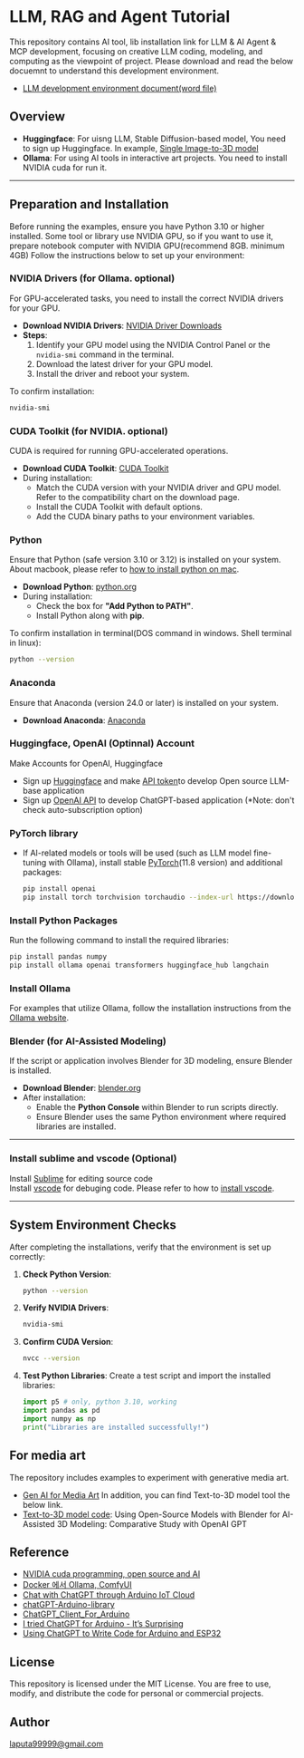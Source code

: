 # LLM, RAG and Agent Tutorial
This repository contains AI tool, lib installation link for LLM & AI Agent & MCP development, focusing on creative LLM coding, modeling, and computing as the viewpoint of project. 
Please download and read the below docuemnt to understand this development environment. 
- [LLM development environment document(word file)](https://github.com/mac999/LLM-RAG-Agent-Tutorial/blob/main/1-1.prepare/dev-env.docx)

## Overview
- **Huggingface**: For uisng LLM, Stable Diffusion-based model, You need to sign up Huggingface. In example, [Single Image-to-3D model](https://huggingface.co/spaces/stabilityai/stable-point-aware-3d)
- **Ollama**: For using AI tools in interactive art projects. You need to install NVIDIA cuda for run it.

---

## Preparation and Installation

Before running the examples, ensure you have Python 3.10 or higher installed. Some tool or library use NVIDIA GPU, so if you want to use it, prepare notebook computer with NVIDIA GPU(recommend 8GB. minimum 4GB)
Follow the instructions below to set up your environment:

### NVIDIA Drivers (for Ollama. optional)
For GPU-accelerated tasks, you need to install the correct NVIDIA drivers for your GPU.

- **Download NVIDIA Drivers**: [NVIDIA Driver Downloads](https://www.nvidia.com/Download/index.aspx)
- **Steps**:
  1. Identify your GPU model using the NVIDIA Control Panel or the `nvidia-smi` command in the terminal.
  2. Download the latest driver for your GPU model.
  3. Install the driver and reboot your system.

To confirm installation:
```bash
nvidia-smi
```

### CUDA Toolkit (for NVIDIA. optional)
CUDA is required for running GPU-accelerated operations.

- **Download CUDA Toolkit**: [CUDA Toolkit](https://developer.nvidia.com/cuda-downloads)
- During installation:
  - Match the CUDA version with your NVIDIA driver and GPU model. Refer to the compatibility chart on the download page.
  - Install the CUDA Toolkit with default options.
  - Add the CUDA binary paths to your environment variables.

### Python
Ensure that Python (safe version 3.10 or 3.12) is installed on your system. About macbook, please refer to [how to install python on mac](https://www.youtube.com/watch?v=u4xUUBTER4I).

- **Download Python**: [python.org](https://www.python.org/)
- During installation:
  - Check the box for **"Add Python to PATH"**.
  - Install Python along with **pip**.

To confirm installation in terminal(DOS command in windows. Shell terminal in linux):
```bash
python --version
```

### Anaconda
Ensure that Anaconda (version 24.0 or later) is installed on your system.

- **Download Anaconda**: [Anaconda](https://docs.anaconda.com/anaconda/install/)

### Huggingface, OpenAI (Optinnal) Account 
Make Accounts for OpenAI, Huggingface
- Sign up [Huggingface](https://huggingface.co/) and make [API token](https://huggingface.co/settings/tokens)to develop Open source LLM-base application
- Sign up [OpenAI API](https://platform.openai.com/) to develop ChatGPT-based application (*Note: don't check auto-subscription option)

### PyTorch library 

- If AI-related models or tools will be used (such as LLM model fine-tuning with Ollama), install stable [PyTorch](https://pytorch.org/get-started/locally/)(11.8 version) and additional packages:
   ```bash
   pip install openai
   pip install torch torchvision torchaudio --index-url https://download.pytorch.org/whl/cu118
   ```

### Install Python Packages
Run the following command to install the required libraries:
```bash
pip install pandas numpy
pip install ollama openai transformers huggingface_hub langchain
```

### Install Ollama 
For examples that utilize Ollama, follow the installation instructions from the [Ollama website](https://www.ollama.com/).

### Blender (for AI-Assisted Modeling)
If the script or application involves Blender for 3D modeling, ensure Blender is installed.

- **Download Blender**: [blender.org](https://www.blender.org/download/)
- After installation:
  - Enable the **Python Console** within Blender to run scripts directly.
  - Ensure Blender uses the same Python environment where required libraries are installed.

---

### Install sublime and vscode (Optional)
Install [Sublime](https://www.sublimetext.com/) for editing source code</br>
Install [vscode](https://code.visualstudio.com/download) for debuging code. Please refer to how to [install vscode](https://www.youtube.com/watch?v=vesxpfOAOCw).</br>

---

## **System Environment Checks**

After completing the installations, verify that the environment is set up correctly:

1. **Check Python Version**:
   ```bash
   python --version
   ```

2. **Verify NVIDIA Drivers**:
   ```bash
   nvidia-smi
   ```

3. **Confirm CUDA Version**:
   ```bash
   nvcc --version
   ```

4. **Test Python Libraries**:
   Create a test script and import the installed libraries:
   ```python
   import p5 # only, python 3.10, working
   import pandas as pd
   import numpy as np
   print("Libraries are installed successfully!")
   ```

## For media art
The repository includes examples to experiment with generative media art.</br>
- [Gen AI for Media Art](https://github.com/mac999/llm-media-art-demo)
In addition, you can find Text-to-3D model tool the below link. 
- [Text-to-3D model code](https://github.com/mac999/blender-llm-addin): Using Open-Source Models with Blender for AI-Assisted 3D Modeling: Comparative Study with OpenAI GPT

## Reference
- [NVIDIA cuda programming, open source and AI](https://www.slideshare.net/slideshow/nvidia-cuda-programming-open-source-and-ai/270372806?from_search=6)
- [Docker 에서 Ollama, ComfyUI](https://www.youtube.com/watch?v=IxxOMLkcYNY)
- [Chat with ChatGPT through Arduino IoT Cloud](https://projecthub.arduino.cc/dbeamonte_arduino/chat-with-chatgpt-through-arduino-iot-cloud-6b4ef0)
- [chatGPT-Arduino-library](https://github.com/programming-electronics-academy/chatGPT-Arduino-library/tree/main)
- [ChatGPT_Client_For_Arduino](https://github.com/0015/ChatGPT_Client_For_Arduino)
- [I tried ChatGPT for Arduino - It’s Surprising](https://blog.wokwi.com/learn-arduino-using-ai-chatgpt/)
- [Using ChatGPT to Write Code for Arduino and ESP32](https://dronebotworkshop.com/chatgpt/)

## License
This repository is licensed under the MIT License. You are free to use, modify, and distribute the code for personal or commercial projects.

## Author
laputa99999@gmail.com
